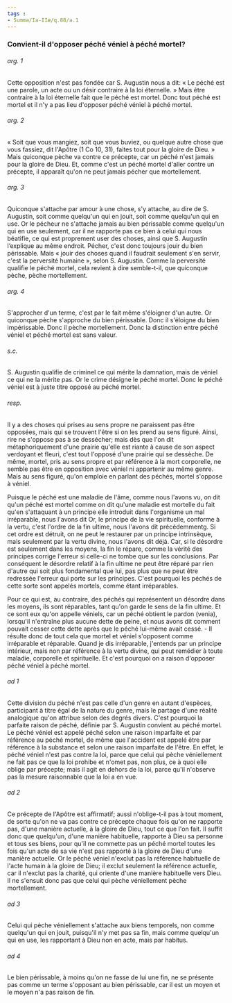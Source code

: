 ```yaml
---
tags : 
- Summa/Ia-IIæ/q.88/a.1
---
```


### Convient-il d'opposer péché véniel à péché mortel?

###### arg. 1
Cette opposition n'est pas fondée car S. Augustin nous a dit: « Le péché est une parole, un acte ou un désir contraire à la loi éternelle. » Mais être contraire à la loi éternelle fait que le péché est mortel. Donc tout péché est mortel et il n'y a pas lieu d'opposer péché véniel à péché mortel. 

###### arg. 2
« Soit que vous mangiez, soit que vous buviez, ou quelque autre chose que vous fassiez, dit l'Apôtre (1 Co 10, 31), faites tout pour la gloire de Dieu. » Mais quiconque pèche va contre ce précepte, car un péché n'est jamais pour la gloire de Dieu. Et, comme c'est un péché mortel d'aller contre un précepte, il apparaît qu'on ne peut jamais pécher que mortellement. 

###### arg. 3
Quiconque s'attache par amour à une chose, s'y attache, au dire de S. Augustin, soit comme quelqu'un qui en jouit, soit comme quelqu'un qui en use. Or le pécheur ne s'attache jamais au bien périssable comme quelqu'un qui en use seulement, car il ne rapporte pas ce bien à celui qui nous béatifie, ce qui est proprement user des choses, ainsi que S. Augustin l’explique au même endroit. Pécher, c'est donc toujours jouir du bien périssable. Mais « jouir des choses quand il faudrait seulement s'en servir, c'est la perversité humaine », selon S. Augustin. Comme la perversité qualifie le péché mortel, cela revient à dire semble-t-il, que quiconque pèche, pèche mortellement. 

###### arg. 4
S'approcher d'un terme, c'est par le fait même s'éloigner d'un autre. Or quiconque pèche s'approche du bien périssable. Donc il s'éloigne du bien impérissable. Donc il pèche mortellement. Donc la distinction entre péché véniel et péché mortel est sans valeur. 

###### s.c.
S. Augustin qualifie de criminel ce qui mérite la damnation, mais de véniel ce qui ne la mérite pas. Or le crime désigne le péché mortel. Donc le péché véniel est à juste titre opposé au péché mortel. 

###### resp.
Il y a des choses qui prises au sens propre ne paraissent pas être opposées, mais qui se trouvent l'être si on les prend au sens figuré. Ainsi, rire ne s'oppose pas à se dessécher; mais dès que l'on dit métaphoriquement d'une prairie qu'elle est riante à cause de son aspect verdoyant et fleuri, c'est tout l'opposé d'une prairie qui se dessèche. De même, mortel, pris au sens propre et par référence à la mort corporelle, ne semble pas être en opposition avec véniel ni appartenir au même genre. Mais au sens figuré, qu'on emploie en parlant des péchés, mortel s'oppose à véniel. 

Puisque le péché est une maladie de l'âme, comme nous l'avons vu, on dit qu'un péché est mortel comme on dit qu'une maladie est mortelle du fait qu'en s'attaquant à un principe elle introduit dans l'organisme un mal irréparable, nous l'avons dit Or, le principe de la vie spirituelle, conforme à la vertu, c'est l'ordre de la fin ultime, nous l'avons dit précédemmentg. Si cet ordre est détruit, on ne peut le restaurer par un principe intrinsèque, mais seulement par la vertu divine, nous l'avons dit déjà. Car, si le désordre est seulement dans les moyens, la fin le répare, comme la vérité des principes corrige l'erreur si celle-ci ne tombe que sur les conclusions. Par conséquent le désordre relatif à la fin ultime ne peut être réparé par rien d'autre qui soit plus fondamental que lui, pas plus que ne peut être redressée l'erreur qui porte sur les principes. C'est pourquoi les péchés de cette sorte sont appelés mortels, comme étant irréparables. 

Pour ce qui est, au contraire, des péchés qui représentent un désordre dans les moyens, ils sont réparables, tant qu'on garde le sens de la fin ultime. Et ce sont eux qu'on appelle véniels, car un péché obtient le pardon (venia), lorsqu'il n'entraîne plus aucune dette de peine, et nous avons dit comment pouvait cesser cette dette après que le péché lui-même avait cessé. - Il résulte donc de tout cela que mortel et véniel s'opposent comme irréparable et réparable. Quand je dis irréparable, j'entends par un principe intérieur, mais non par référence à la vertu divine, qui peut remédier à toute maladie, corporelle et spirituelle. Et c'est pourquoi on a raison d'opposer péché véniel à péché mortel. 

###### ad 1
Cette division du péché n'est pas celle d'un genre en autant d'espèces, participant à titre égal de la nature du genre, mais le partage d'une réalité analogique qu'on attribue selon des degrés divers. C'est pourquoi la parfaite raison de péché, définie par S. Augustin convient au péché mortel. Le péché véniel est appelé péché selon une raison imparfaite et par référence au péché mortel, de même que l'accident est appelé être par référence à la substance et selon une raison imparfaite de l'être. En effet, le péché véniel n'est pas contre la loi, parce que celui qui pèche véniellement ne fait pas ce que la loi prohibe et n'omet pas, non plus, ce à quoi elle oblige par précepte; mais il agit en dehors de la loi, parce qu'il n'observe pas la mesure raisonnable que la loi a en vue. 

###### ad 2
Ce précepte de l'Apôtre est affirmatif; aussi n'oblige-t-il pas à tout moment, de sorte qu'on ne va pas contre ce précepte chaque fois qu'on ne rapporte pas, d'une manière actuelle, à la gloire de Dieu, tout ce que l'on fait. Il suffit donc que quelqu'un, d'une manière habituelle, rapporte à Dieu sa personne et tous ses biens, pour qu'il ne commette pas un péché mortel toutes les fois qu'un acte de sa vie n'est pas rapporté à la gloire de Dieu d'une manière actuelle. Or le péché véniel n'exclut pas la référence habituelle de l'acte humain à la gloire de Dieu; il exclut seulement la référence actuelle, car il n'exclut pas la charité, qui oriente d'une manière habituelle vers Dieu. Il ne s'ensuit donc pas que celui qui pèche véniellement pèche mortellement. 

###### ad 3
Celui qui pèche véniellement s'attache aux biens temporels, non comme quelqu'un qui en jouit, puisqu'il n'y met pas sa fin, mais comme quelqu'un qui en use, les rapportant à Dieu non en acte, mais par habitus. 

###### ad 4
Le bien périssable, à moins qu'on ne fasse de lui une fin, ne se présente pas comme un terme s'opposant au bien périssable, car il est un moyen et le moyen n'a pas raison de fin. 

